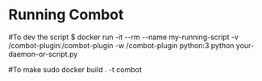 # Running Combot
#To dev the script
$ docker run -it --rm --name my-running-script -v <git-repo-root>/combot-plugin:/combot-plugin -w /combot-plugin python:3 python your-daemon-or-script.py


#To make
sudo docker build . -t combot